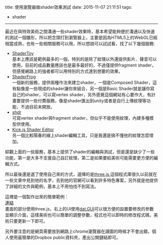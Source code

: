 title: 使用瀏覽器做shader效果測試
date: 2015-11-07 21:11:51
tags:
- shader
---

最近在與特效美術之間溝通一些shader效果時，基本希望能夠便於溝通以及快速的測試一個雛形，所以把念頭打到瀏覽器上，主要是因為HTML5上的WebGL已經相當成熟，也有一些相關服務可以用，所以想說可以試試看，找了以下幾個服務:

* [ShaderToy](https://www.shadertoy.com/)   
基本上應該是範例最多的一個，特別的是除了紋理以外還提供影片、聲音可以使用，目前的成品數量應該也是最多最好的，不過僅提供fragment shader，但感覺網路上的強者都可以用特別的方式達到想要的效果。
* [ShaderFrog](http://shaderfrog.com/app)  
一個新的服務，提供兩種作法來建立shader，一個是Composed Shader，這有點像是一些現成的shader讓你來組合，另一個是Basic Shader就是讓你寫自己的shader，可以寫vertex shader，另外感覺這個網站有心要作大，有計畫要提供一些付費服務，像是shader匯出到unity或者是自行上傳紋理等功能，不過目前未開放。
* [shdr](http://shdr.bkcore.com/)   
可寫vertex shader與fragment shader，但似乎不能使用紋理，內建多種模型供使用。
* [Kick.js Shader Editor](http://www.kickjs.org/tool/shader_editor/shader_editor.html)   
另一個比較陽春的線上shader編輯工具，只是我還是搞不懂他的紋理怎麼增加。

綜觀上面的一些服務，基本上提供了shader的編輯與測試，但是還是缺少了一些功能，第一是大多不支援自己自訂紋理，第二是如果要給美術可能需要更方便的編輯方式。

所以最後還是選了使用自己來的方式，選擇的是[three.js](http://threejs.org/),這個程式庫很久以前就在一些文章中見到他的名字，去到他的官網可以看到許多特色專案，另外就是他提供了詳細的文件與範例，基本上不用怕找不到寫法。

這裡是一個製作出來的簡單範例：   
[連結](pages/skiprender/test.html)   
畫面的部分使用three.js，右上的UI使用[dat.GUI](https://github.com/dataarts/dat.gui)可以很方便的設置要修改的參數並顯示介面，這樣美術也可以簡單的調整參數，程式也可以即時的修改程式碼，美術只要更新一下即可。

另外要注意的是網頁需要放到網路上chrome瀏覽器在讀圖的時候才不會出錯，個人使用最簡單的Dropbox public資料夾，產出公開鏈結即可。
